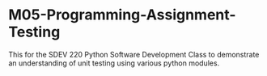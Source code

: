 # M05-Programming-Assignment-Testing
This for the SDEV 220 Python Software Development Class to demonstrate an understanding of unit testing using various python modules.

